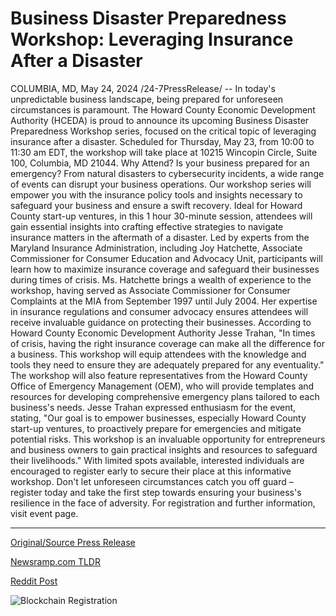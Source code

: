 # Business Disaster Preparedness Workshop: Leveraging Insurance After a Disaster

COLUMBIA, MD, May 24, 2024 /24-7PressRelease/ -- In today's unpredictable business landscape, being prepared for unforeseen circumstances is paramount. The Howard County Economic Development Authority (HCEDA) is proud to announce its upcoming Business Disaster Preparedness Workshop series, focused on the critical topic of leveraging insurance after a disaster.   Scheduled for Thursday, May 23, from 10:00 to 11:30 am EDT, the workshop will take place at 10215 Wincopin Circle, Suite 100, Columbia, MD 21044.  Why Attend? Is your business prepared for an emergency? From natural disasters to cybersecurity incidents, a wide range of events can disrupt your business operations. Our workshop series will empower you with the insurance policy tools and insights necessary to safeguard your business and ensure a swift recovery.  Ideal for Howard County start-up ventures, in this 1 hour 30-minute session, attendees will gain essential insights into crafting effective strategies to navigate insurance matters in the aftermath of a disaster. Led by experts from the Maryland Insurance Administration, including Joy Hatchette, Associate Commissioner for Consumer Education and Advocacy Unit, participants will learn how to maximize insurance coverage and safeguard their businesses during times of crisis.  Ms. Hatchette brings a wealth of experience to the workshop, having served as Associate Commissioner for Consumer Complaints at the MIA from September 1997 until July 2004. Her expertise in insurance regulations and consumer advocacy ensures attendees will receive invaluable guidance on protecting their businesses.  According to Howard County Economic Development Authority Jesse Trahan, "In times of crisis, having the right insurance coverage can make all the difference for a business. This workshop will equip attendees with the knowledge and tools they need to ensure they are adequately prepared for any eventuality."  The workshop will also feature representatives from the Howard County Office of Emergency Management (OEM), who will provide templates and resources for developing comprehensive emergency plans tailored to each business's needs.  Jesse Trahan expressed enthusiasm for the event, stating, "Our goal is to empower businesses, especially Howard County start-up ventures, to proactively prepare for emergencies and mitigate potential risks. This workshop is an invaluable opportunity for entrepreneurs and business owners to gain practical insights and resources to safeguard their livelihoods."  With limited spots available, interested individuals are encouraged to register early to secure their place at this informative workshop. Don't let unforeseen circumstances catch you off guard – register today and take the first step towards ensuring your business's resilience in the face of adversity.  For registration and further information, visit event page. 

---

[Original/Source Press Release](https://www.24-7pressrelease.com/press-release/511137/business-disaster-preparedness-workshop-leveraging-insurance-after-a-disaster)
                    

[Newsramp.com TLDR](None) 



[Reddit Post](https://www.reddit.com/r/newsramp/comments/1czewry/hceda_hosts_business_disaster_preparedness/) 



![Blockchain Registration](https://cdn.newsramp.app/24-7PressRelease/qrcode/245/24/hush7GUI.webp)